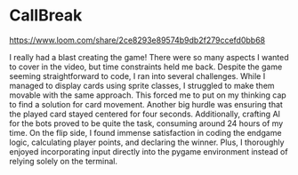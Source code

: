 # CallBreak

https://www.loom.com/share/2ce8293e89574b9db2f279ccefd0bb68

I really had a blast creating the game! There were so many aspects I wanted to cover in the video, but time constraints held me back. Despite the game seeming straightforward to code, I ran into several challenges. While I managed to display cards using sprite classes, I struggled to make them movable with the same approach. This forced me to put on my thinking cap to find a solution for card movement. Another big hurdle was ensuring that the played card stayed centered for four seconds. Additionally, crafting AI for the bots proved to be quite the task, consuming around 24 hours of my time. On the flip side, I found immense satisfaction in coding the endgame logic, calculating player points, and declaring the winner. Plus, I thoroughly enjoyed incorporating input directly into the pygame environment instead of relying solely on the terminal.


